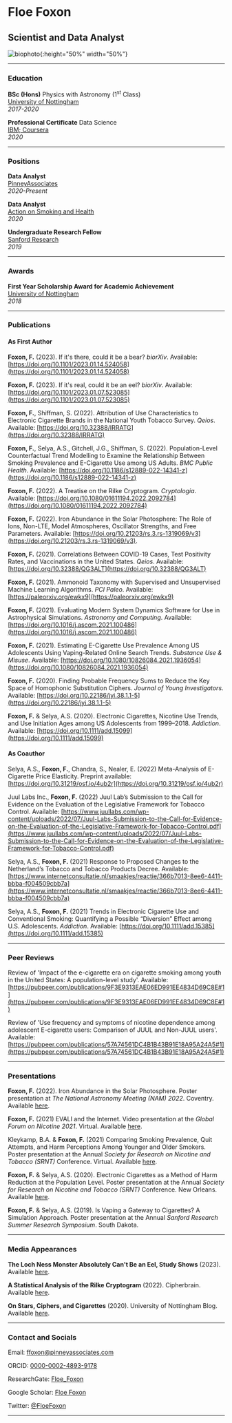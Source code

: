 # Floe Foxon
## Scientist and Data Analyst

![biophoto](https://raw.githubusercontent.com/FloeFoxon/FloeFoxon.github.io/main/FoxonCompressed.jpg){:height="50%" width="50%"}

_____________________________


### Education

**BSc (Hons)** Physics with Astronomy (1<sup>st</sup> Class) \
[University of Nottingham](https://www.nottingham.ac.uk/physics/) \
*2017-2020*


**Professional Certificate** Data Science \
[IBM; Coursera](https://www.youracclaim.com/users/floe-foxon/badges) \
*2020*



_____________________________

### Positions

**Data Analyst** \
[PinneyAssociates](https://www.pinneyassociates.com/team/floe-foxon/) \
*2020-Present*


**Data Analyst** \
[Action on Smoking and Health](https://ash.org.uk/home/) \
*2020*


**Undergraduate Research Fellow** \
[Sanford Research](https://research.sanfordhealth.org/) \
*2019*



_____________________________

### Awards

**First Year Scholarship Award for Academic Achievement** \
[University of Nottingham](https://www.nottingham.ac.uk/physics/) \
*2018*



_____________________________

### Publications

#### As First Author

**Foxon, F.** (2023). If it's there, could it be a bear? *biorXiv*. Available: [https://doi.org/10.1101/2023.01.14.524058](https://doi.org/10.1101/2023.01.14.524058)

**Foxon, F.** (2023). If it's real, could it be an eel? *biorXiv*. Available: [https://doi.org/10.1101/2023.01.07.523085](https://doi.org/10.1101/2023.01.07.523085)

**Foxon, F.**, Shiffman, S. (2022). Attribution of Use Characteristics to Electronic Cigarette Brands in the National Youth Tobacco Survey. *Qeios*. Available: [https://doi.org/10.32388/IRRATG](https://doi.org/10.32388/IRRATG)

**Foxon, F.**, Selya, A.S., Gitchell, J.G., Shiffman, S. (2022). Population-Level Counterfactual Trend Modelling to Examine the Relationship Between Smoking Prevalence and E-Cigarette Use among US Adults. *BMC Public Health*. Available: [https://doi.org/10.1186/s12889-022-14341-z](https://doi.org/10.1186/s12889-022-14341-z)

**Foxon, F.** (2022). A Treatise on the Rilke Cryptogram. *Cryptologia*. Available: [https://doi.org/10.1080/01611194.2022.2092784](https://doi.org/10.1080/01611194.2022.2092784)

**Foxon, F.** (2022). Iron Abundance in the Solar Photosphere: The Role of Ions, Non-LTE, Model Atmospheres, Oscillator Strengths, and Free Parameters. Available: [https://doi.org/10.21203/rs.3.rs-1319069/v3](https://doi.org/10.21203/rs.3.rs-1319069/v3).

**Foxon, F.** (2021). Correlations Between COVID-19 Cases, Test Positivity Rates, and Vaccinations in the United States. *Qeios*. Available: [https://doi.org/10.32388/QG3ALT](https://doi.org/10.32388/QG3ALT)


**Foxon, F.** (2021). Ammonoid Taxonomy with Supervised and Unsupervised Machine Learning Algorithms. *PCI Paleo*. Available: [https://paleorxiv.org/ewkx9](https://paleorxiv.org/ewkx9)


**Foxon, F.** (2021). Evaluating Modern System Dynamics Software for Use in Astrophysical Simulations. *Astronomy and Computing*. Available: [https://doi.org/10.1016/j.ascom.2021.100486](https://doi.org/10.1016/j.ascom.2021.100486)


**Foxon, F.** (2021). Estimating E-Cigarette Use Prevalence Among US Adolescents Using Vaping-Related Online Search Trends. *Substance Use & Misuse*. Available: [https://doi.org/10.1080/10826084.2021.1936054](https://doi.org/10.1080/10826084.2021.1936054)


**Foxon, F.** (2020). Finding Probable Frequency Sums to Reduce the Key Space of Homophonic Substitution Ciphers. *Journal of Young Investigators*. Available: [https://doi.org/10.22186/jyi.38.1.1-5](https://doi.org/10.22186/jyi.38.1.1-5)


**Foxon, F.** & Selya, A.S. (2020). Electronic Cigarettes, Nicotine Use Trends, and Use Initiation Ages among US Adolescents from 1999–2018. *Addiction*. Available: [https://doi.org/10.1111/add.15099](https://doi.org/10.1111/add.15099)

#### As Coauthor

Selya, A.S., **Foxon, F.**, Chandra, S., Nealer, E. (2022) Meta-Analysis of E-Cigarette Price Elasticity. Preprint available: [https://doi.org/10.31219/osf.io/4ub2r](https://doi.org/10.31219/osf.io/4ub2r)

Juul Labs Inc., **Foxon, F.** (2022) Juul Lab’s Submission to the Call for Evidence on the Evaluation of the Legislative Framework for Tobacco Control. Available: [https://www.juullabs.com/wp-content/uploads/2022/07/Juul-Labs-Submission-to-the-Call-for-Evidence-on-the-Evaluation-of-the-Legislative-Framework-for-Tobacco-Control.pdf](https://www.juullabs.com/wp-content/uploads/2022/07/Juul-Labs-Submission-to-the-Call-for-Evidence-on-the-Evaluation-of-the-Legislative-Framework-for-Tobacco-Control.pdf)

Selya, A.S., **Foxon, F.** (2021) Response to Proposed Changes to the Netherland’s Tobacco and Tobacco Products Decree. Available: [https://www.internetconsultatie.nl/smaakjes/reactie/366b7013-8ee6-4411-bbba-f004509cbb7a](https://www.internetconsultatie.nl/smaakjes/reactie/366b7013-8ee6-4411-bbba-f004509cbb7a)


Selya, A.S., **Foxon, F.** (2021) Trends in Electronic Cigarette Use and Conventional Smoking: Quantifying a Possible “Diversion” Effect among U.S. Adolescents. *Addiction*. Available: [https://doi.org/10.1111/add.15385](https://doi.org/10.1111/add.15385)


_____________________________

### Peer Reviews

Review of 'Impact of the e-cigarette era on cigarette smoking among youth in the United States: A population-level study'. Available: [https://pubpeer.com/publications/9F3E9313EAE06ED991EE4834D69C8E#1](https://pubpeer.com/publications/9F3E9313EAE06ED991EE4834D69C8E#1)

Review of 'Use frequency and symptoms of nicotine dependence among adolescent E-cigarette users: Comparison of JUUL and Non-JUUL users'. Available: [https://pubpeer.com/publications/57A74561DC4B1B43B91E18A95A24A5#1](https://pubpeer.com/publications/57A74561DC4B1B43B91E18A95A24A5#1)

_____________________________

### Presentations

**Foxon, F.** (2022). Iron Abundance in the Solar Photosphere. Poster presentation at *The National Astronomy Meeting (NAM) 2022*. Coventry. Available [here](https://github.com/FloeFoxon/FloeFoxon.github.io/blob/main/Iron%20Abundance%20in%20the%20Solar%20Photosphere.pdf).

**Foxon, F.** (2021) EVALI and the Internet. Video presentation at the *Global Forum on Nicotine 2021*. Virtual. Available [here](https://youtu.be/Q9SXPm-W26M).


Kleykamp, B.A. & **Foxon, F.** (2021) Comparing Smoking Prevalence, Quit Attempts, and Harm Perceptions Among Younger and Older Smokers. Poster presentation at the Annual *Society for Research on Nicotine and Tobacco (SRNT)* Conference. Virtual. Available [here](https://github.com/FloeFoxon/FloeFoxon.github.io/blob/9fc20a470dc79592926a803b7c448330d96cce15/Comparing%20Smoking%20Prevalence,%20Quit%20Attempts,%20and%20Harm%20Perceptions%20Among%20Younger%20and%20Older%20Smokers.pdf).


**Foxon, F.** & Selya, A.S. (2020). Electronic Cigarettes as a Method of Harm Reduction at the Population Level. Poster presentation at the Annual *Society for Research on Nicotine and Tobacco (SRNT)* Conference. New Orleans. Available [here](https://github.com/FloeFoxon/FloeFoxon.github.io/blob/9fc20a470dc79592926a803b7c448330d96cce15/Electronic%20Cigarettes%20and%20Nicotine%20Use%20Trends%20among%20US%20Adolescents%20SRNT%202020%20Poster.pdf).


**Foxon, F.** & Selya, A.S. (2019). Is Vaping a Gateway to Cigarettes? A Simulation Approach. Poster presentation at the Annual *Sanford Research Summer Research Symposium*. South Dakota.


_____________________________

### Media Appearances

**The Loch Ness Monster Absolutely Can't Be an Eel, Study Shows** (2023). Available [here](https://www.popularmechanics.com/science/animals/a42574648/loch-ness-monster-what-is-it-study/?utm_campaign=socialflowTWPOP&utm_source=twitter&src=socialflowTW&utm_medium=social-media).

**A Statistical Analysis of the Rilke Cryptogram** (2022). Cipherbrain. Available [here](https://scienceblogs.de/klausis-krypto-kolumne/a-statistical-analysis-of-the-rilke-cryptogram/).

**On Stars, Ciphers, and Cigarettes** (2020). University of Nottingham Blog. Available [here](https://blogs.nottingham.ac.uk/physics/2020/07/31/on-stars-ciphers-and-cigarettes/).


_____________________________

### Contact and Socials

Email: [ffoxon@pinneyassociates.com](mailto:ffoxon@pinneyassociates.com)


ORCID: [0000-0002-4893-9178](https://orcid.org/0000-0002-4893-9178)


ResearchGate: [Floe_Foxon](https://www.researchgate.net/profile/Floe_Foxon)


Google Scholar: [Floe Foxon](https://scholar.google.com/citations?user=xVckGTMAAAAJ)


Twitter: [@FloeFoxon](https://twitter.com/FloeFoxon)


_____________________________

<!---
![selfie2](https://raw.githubusercontent.com/FloeFoxon/FloeFoxon.github.io/main/FloeAndArielleCompressed.jpg)
-->
